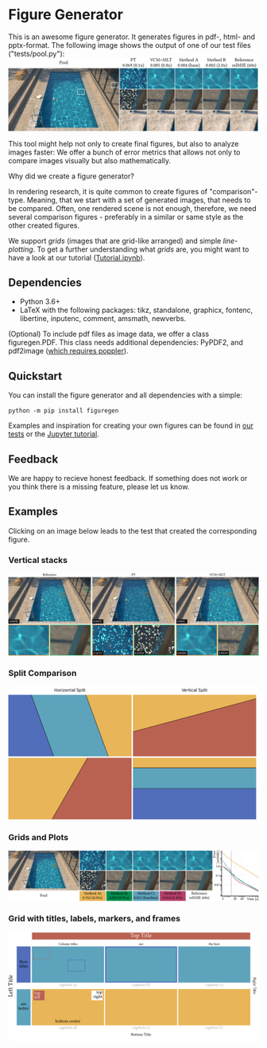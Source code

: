 # Figure Generator

This is an awesome figure generator. It generates figures in pdf-, html- and pptx-format.
The following image shows the output of one of our test files ("tests/pool.py"):
![](multi-module.png)

This tool might help not only to create final figures, but also to analyze images faster: We offer a bunch of error metrics that allows not only to compare images visually but also mathematically.

Why did we create a figure generator?

In rendering research, it is quite common to create figures of "comparison"-type. Meaning, that we start with a set of generated images, that needs to be compared. Often, one rendered scene is not enough, therefore, we need several comparison figures - preferably in a similar or same style as the other created figures.

We support _grids_ (images that are grid-like arranged) and simple _line-plotting_. To get a further understanding what _grids_ are, you might want to have a look at our tutorial ([Tutorial.ipynb](Tutorial.ipynb)).

## Dependencies

- Python 3.6+
- LaTeX with the following packages: tikz, standalone, graphicx, fontenc, libertine, inputenc, comment, amsmath, newverbs.

(Optional) To include pdf files as image data, we offer a class figuregen.PDF. This class needs additional dependencies: PyPDF2, and pdf2image ([which requires poppler](https://pypi.org/project/pdf2image/)).

## Quickstart

You can install the figure generator and all dependencies with a simple:

```
python -m pip install figuregen
```

Examples and inspiration for creating your own figures can be found in [our tests](tests) or the [Jupyter tutorial](Tutorial.ipynb).

## Feedback

We are happy to recieve honest feedback. If something does not work or you think there is a missing feature, please let us know.

## Examples

Clicking on an image below leads to the test that created the corresponding figure.

### Vertical stacks
[<img src="tests/vertical-stack.png" width="600"/>](tests/vertical_stack.py)
### Split Comparison
[<img src="tests/split-comparison.png" width="600"/>](tests/split_comparison.py)
### Grids and Plots
[<img src="tests/pool-siggraph.png" width="600"/>](tests/siggraph_example.py)
### Grid with titles, labels, markers, and frames
[<img src="tests/single-grid.png" width="600"/>](tests/single_module.py)
